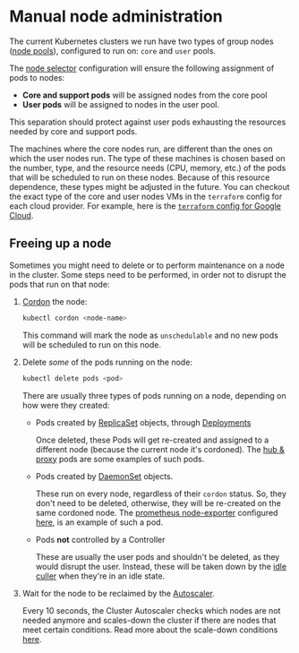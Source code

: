 # Manual node administration

The current Kubernetes clusters we run have two types of group nodes ([node pools](https://cloud.google.com/kubernetes-engine/docs/concepts/node-pools)), configured to run on: `core` and `user` pools.

The [node selector](https://kubernetes.io/docs/concepts/scheduling-eviction/assign-pod-node/#nodeselector) configuration will ensure the following assignment of pods to nodes:

- **Core and support pods** will be assigned nodes from the core pool
- **User pods** will be assigned to nodes in the user pool.

This separation should protect against user pods exhausting the resources needed by core and support pods.

The machines where the core nodes run, are different than the ones on which the user nodes run.
The type of these machines is chosen based on the number, type, and the resource needs (CPU, memory, etc.) of the pods that will be scheduled to run on these nodes.
Because of this resource dependence, these types might be adjusted in the future.
You can checkout the exact type of the core and user nodes VMs in the `terraform` config for each cloud provider.
For example, here is the [`terraform` config for Google Cloud](https://github.com/2i2c-org/infrastructure/tree/HEAD/terraform/gcp/variables.tf).

## Freeing up a node

Sometimes you might need to delete or to perform maintenance on a node in the cluster. Some steps need to be performed, in order not to disrupt the pods that run on that node:

1. [Cordon](https://kubernetes.io/docs/reference/generated/kubectl/kubectl-commands#cordon) the node:
    ```bash
    kubectl cordon <node-name>
    ```
    This command will mark the node as `unschedulable` and no new pods will be scheduled to run on this node.

2. Delete *some* of the pods running on the node:
    ```bash
    kubectl delete pods <pod>
    ```

    There are usually three types of pods running on a node, depending on how were they created:
    * Pods created by [ReplicaSet](https://kubernetes.io/docs/concepts/workloads/controllers/replicaset/) objects, through [Deployments](https://kubernetes.io/docs/concepts/workloads/controllers/deployment/)

        Once deleted, these Pods will get re-created and assigned to a different node (because the current node it's cordoned).
        The [hub & proxy](https://github.com/2i2c-org/infrastructure/tree/HEAD/helm-charts/basehub/Chart.yaml) pods are some examples of such pods.
    * Pods created by [DaemonSet](https://kubernetes.io/docs/concepts/workloads/controllers/daemonset/) objects.

        These run on every node, regardless of their `cordon` status. So, they don't need to be deleted, otherwise, they will be re-created on the same cordoned node.
        The [prometheus node-exporter](https://github.com/prometheus-community/helm-charts/blob/main/charts/prometheus-node-exporter/templates/daemonset.yaml) configured [here](https://github.com/2i2c-org/infrastructure/tree/HEAD/helm-charts/support/values.yaml#L12), is an example of such a pod.
    * Pods **not** controlled by a Controller

        These are usually the user pods and shouldn't be deleted, as they would disrupt the user. Instead, these will be taken down by the [idle culler](https://github.com/jupyterhub/jupyterhub-idle-culler) when they're in an idle state.

3. Wait for the node to be reclaimed by the [Autoscaler](https://github.com/kubernetes/autoscaler/blob/master/cluster-autoscaler).

   Every 10 seconds, the Cluster Autoscaler checks which nodes are not needed anymore and scales-down the cluster if there are nodes that meet certain conditions. Read more about the scale-down conditions [here](https://github.com/kubernetes/autoscaler/blob/master/cluster-autoscaler/FAQ.md#how-does-scale-down-work).
